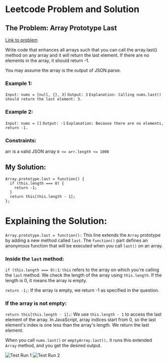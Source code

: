 # Leetcode Problem and Solution

## The Problem: Array Prototype Last

[Link to problem](https://leetcode.com/problems/array-prototype-last/)

Write code that enhances all arrays such that you can call the array.last() method on any array and it will return the last element. If there are no elements in the array, it should return -1.

You may assume the array is the output of JSON.parse.


### Example 1:

``Input: nums = [null, {}, 3]``
``Output: 3``
``Explanation: Calling nums.last() should return the last element: 3.``

### Example 2:

``Input: nums = []``
``Output: -1``
``Explanation: Because there are no elements, return -1.``
 

### Constraints:

arr is a valid JSON array
``0 <= arr.length <= 1000``

## My Solution:

```
Array.prototype.last = function() {
  if (this.length === 0) {
    return -1;
  }
  return this[this.length - 1];
};
```

# Explaining the Solution:

``Array.prototype.last = function():`` This line extends the ``Array`` prototype by adding a new method called ``last``. The ``function()`` part defines an anonymous function that will be executed when you call ``last()`` on an array.

### Inside the ``last`` method:

``if (this.length === 0):1``: ``this`` refers to the array on which you're calling the ``last`` method. We check the length of the array using ``this.length``. If the length is 0, it means the array is empty.

``return -1;``: If the array is empty, we return -1 as specified in the question.

### If the array is not empty:

``return this[this.length - 1];``: We use ``this.length - 1`` to access the last element of the array. In JavaScript, array indices start from 0, so the last element's index is one less than the array's length. We return the last element.

When you call ``nums.last()`` or ``emptyArray.last(),`` it runs this extended ``Array`` method, and you get the desired output.

![Test Run 1](https://i.imgur.com/U0MPjGg.png)
![Test Run 2](https://i.imgur.com/OZQJ3Gi.png)
